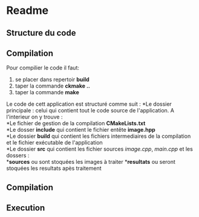 # Readme 


## Structure du code 

## Compilation 
Pour compilier le code il faut:  
1. se placer dans repertoir __build__ 
2. taper la commande __ckmake ..__  
3. taper la commande __make__  
 

Le code de cett application est structuré comme suit : 
*Le dossier principale : celui qui contient tout le code source de l'application. A l'interieur on y trouve :  
	*Le fichier de gestion de la compilation __CMakeLists.txt__  
	*Le dosser __include__ qui contient le fichier entête __image.hpp__  
	*Le dossier __build__ qui contient les fichiers intermediaires de la compilation et le fichier exécutable de l'application  
	*Le dossier __src__ qui contient les fichier sources *image.cpp*, *main.cpp* et les dossers :   
		*__sources__ ou sont stoquées les images à traiter 
		*__resultats__ ou seront stoquées les resultats apès traitement

## Compilation 


## Execution 


